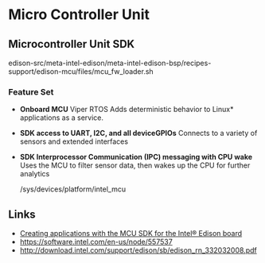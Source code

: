 Micro Controller Unit
==

## Microcontroller Unit SDK

edison-src/meta-intel-edison/meta-intel-edison-bsp/recipes-support/edison-mcu/files/mcu_fw_loader.sh


### Feature Set

- **Onboard MCU** Viper RTOS Adds deterministic behavior to Linux* applications as a service. 
- **SDK access to UART, I2C, and all deviceGPIOs** Connects to a variety of sensors and extended interfaces
- **SDK Interprocessor Communication (IPC) messaging with CPU wake** Uses the MCU to filter sensor data, then wakes up the CPU for further analytics 

    /sys/devices/platform/intel_mcu

## Links

- [Creating applications with the MCU SDK for the Intel® Edison board](https://software.intel.com/en-us/creating-applications-with-mcu-sdk-for-intel-edison-board)
- https://software.intel.com/en-us/node/557537
- http://download.intel.com/support/edison/sb/edison_rn_332032008.pdf